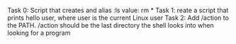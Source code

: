 Task 0: Script that creates and alias :ls value: rm *
Task 1: reate a script that prints hello user, where user is the current Linux user
Task 2: Add /action to the PATH. /action should be the last directory the shell looks into when looking for a program
